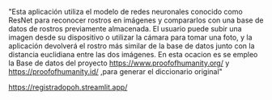 "Esta aplicación utiliza el modelo de redes neuronales conocido como ResNet para reconocer rostros en imágenes y compararlos con una base de datos de rostros previamente almacenada. El usuario puede subir una imagen desde su dispositivo o utilizar la cámara para tomar una foto, y la aplicación devolverá el rostro más similar de la base de datos junto con la distancia euclidiana entre las dos imágenes.
En esta ocacion es se empleo la Base de datos del proyecto https://www.proofofhumanity.org/ y https://proofofhumanity.id/ ,para generar el diccionario original"

https://registradopoh.streamlit.app/